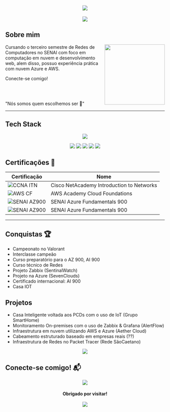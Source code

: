 <h1 align="center">
  <img src="https://capsule-render.vercel.app/api?type=waving&height=250&color=054F77&text=Vitor%20Santos💻&reversal=true&textBg=false&fontColor=FFFFFFFF&fontSize=75&fontAlign=52&fontAlignY=50&animation=scaleIn">
</h1>

<p align="center">
  <img src="https://readme-typing-svg.herokuapp.com?font=Bungee&duration=2000&pause=1000&color=054F77&center=true&vCenter=true&width=435&lines=Cloud+Engineer+%7C+Network+Analyst">
</p>

## Sobre mim 

<img align="right" height="190" src="https://media1.tenor.com/m/hs6IuO3pDh8AAAAC/pixel-art.gif">

Cursando o terceiro semestre de Redes de Computadores no SENAI com foco em computação em nuvem e desenvolvimento web, alem disso,
possuo experiência prática com nuvem Azure e AWS.

Conecte-se comigo!

<br><br>

"Nós somos quem escolhemos ser 🤖"

---

## Tech Stack

<p align="center">
  <img src="https://skillicons.dev/icons?i=arduino,aws,azure,cpp,debian,git,github,gmail,grafana,ai,linux,md,nginx,powershell,ubuntu,vscode,windows,">
</p>
<p align="center">
  <img src="https://img.shields.io/badge/ChatGPT-74aa9c?logo=openai&logoColor=white">
  <img src="https://img.shields.io/badge/AWS-%23FF9900.svg?logo=amazon-web-services&logoColor=white">
  <img src="https://custom-icon-badges.demolab.com/badge/Microsoft%20Azure-0089D6?logo=msazure&logoColor=white">
  <img src="https://custom-icon-badges.demolab.com/badge/Windows-0078D6?logo=windows11&logoColor=white">
  <img src="https://img.shields.io/badge/Linux-FCC624?logo=linux&logoColor=black">
</p>


## Certificações 🥇

| Certificação | Nome |
| --- | --- |
| ![CCNA ITN](https://img.shields.io/badge/CISCO_Introduction_To_Networks-t?style=flat&logo=cisco&color=black) | Cisco NetAcademy Introduction to Networks |
| ![AWS CF](https://img.shields.io/badge/_-AWS_Academy_Cloud_Foundations-t?style=flat&logo=amazonwebservices&logoColor=yellow&labelColor=black&color=gray&link=https%3A%2F%2Fwww.credly.com%2Fbadges%2F51dc37f2-8391-4f44-acce-643eed0e608c%3Fsource%3Dlinked_in_profile) | AWS Academy Cloud Foundations |
| ![SENAI AZ900](https://img.shields.io/badge/SENAI_-Azure_Fundamentals_900-t?style=flat&labelColor=%23D22B2B&color=white) | SENAI Azure Fundamentals 900 |
| ![SENAI AZ900](https://img.shields.io/badge/SENAI_-Azure_Fundamentals_900-t?style=flat&labelColor=%23D22B2B&color=white) | SENAI Azure Fundamentals 900 |

---

## Conquistas 🏆

- Campeonato no Valorant
- Interclasse campeão
- Curso preparatório para o AZ 900, AI 900
- Curso técnico de Redes
- Projeto Zabbix (SentinalWatch)
- Projeto na Azure (SevenClouds)
- Certificado internacional: AI 900
- Casa IOT

## Projetos

- Casa Inteligente voltada aos PCDs com o uso de IoT (Grupo SmartHome)
- Monitoramento On-premises com o uso de Zabbix & Grafana (AlertFlow)
- Infraestrutura em nuvem utilizando AWS e Azure (Aether Cloud)
- Cabeamento estruturado baseado em empresas reais (??)
- Infraestrutura de Redes no Packet Tracer (Rede SãoCaetano)

<p align="center">
  <img src="https://github-readme-streak-stats.herokuapp.com?user=vitor23-redes&theme=halloween&hide_border=true&short_numbers=true">
</p>

## Conecte-se comigo! 📬

<p align="center">
  <a href="https://www.linkedin.com/in/jgsiqueiraa/"><img src="https://custom-icon-badges.demolab.com/badge/LinkedIn-0A66C2?logo=linkedin-white&logoColor=fff"></a>
</p>


<h4 align="center">
  Obrigado por visitar!
  <br>
  <br>
  <div>
    <img src="https://komarev.com/ghpvc/?username=vitor23-redes">
  </div>
</h4>
